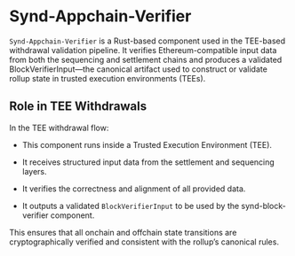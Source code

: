 # Synd-Appchain-Verifier

`Synd-Appchain-Verifier` is a Rust-based component used in the TEE-based withdrawal validation pipeline. It verifies Ethereum-compatible input data from both the sequencing and settlement chains and produces a validated BlockVerifierInput—the canonical artifact used to construct or validate rollup state in trusted execution environments (TEEs).

## Role in TEE Withdrawals

In the TEE withdrawal flow:

- This component runs inside a Trusted Execution Environment (TEE).

- It receives structured input data from the settlement and sequencing layers.

- It verifies the correctness and alignment of all provided data.

- It outputs a validated `BlockVerifierInput` to be used by the synd-block-verifier component.

This ensures that all onchain and offchain state transitions are cryptographically verified and consistent with the rollup’s canonical rules.
